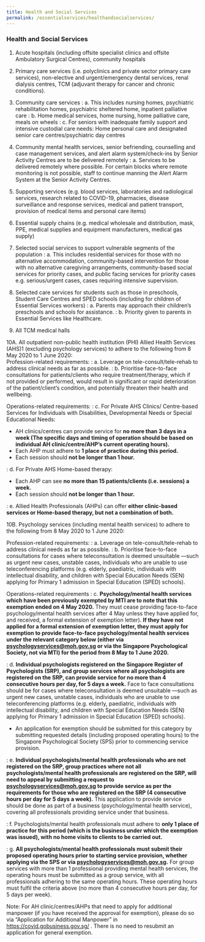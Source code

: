 ```yaml
---
title: Health and Social Services
permalink: /essentialservices/healthandsocialservices/
---
```


### **Health and Social Services**

1. Acute hospitals (including offsite specialist clinics and offsite Ambulatory Surgical Centres), community hospitals

2. Primary care services (i.e. polyclinics and private sector primary care services), non-elective and urgent/emergency dental services, renal dialysis centres, TCM (adjuvant therapy for cancer and chronic conditions).

3. Community care services 
: a. This includes nursing homes, psychiatric rehabilitation homes, psychiatric sheltered home, inpatient palliative care
: b. Home medical services, home nursing, home palliative care, meals on wheels
: c. For seniors with inadequate family support and intensive custodial care needs: Home personal care and designated senior care centres/psychiatric day centres

4. Community mental health services, senior befriending, counselling and case management services, and alert alarm system/check-ins by Senior Activity Centres are to be delivered remotely
: a. Services to be delivered remotely where possible. For certain blocks where remote monitoring is not possible, staff to continue manning the Alert Alarm System at the Senior Activity Centres.

5. Supporting services (e.g. blood services, laboratories and radiological services, research related to COVID-19, pharmacies, disease surveillance and response services, medical and patient transport, provision of medical items and personal care items)

6. Essential supply chains (e.g. medical wholesale and distribution, mask, PPE, medical supplies and equipment manufacturers, medical gas supply)

7. Selected social services to support vulnerable segments of the population
: a. This includes residential services for those with no alternative accommodation, community-based intervention for those with no alternative caregiving arrangements, community-based social services for priority cases, and public facing services for priority cases e.g. serious/urgent cases, cases requiring intensive supervision.

8. Selected care services for students such as those in preschools, Student Care Centres and SPED schools (including for children of Essential Services workers)
: a. Parents may approach their children’s preschools and schools for assistance.
: b. Priority given to parents in Essential Services like Healthcare.

9. All TCM medical halls

10A. All outpatient non-public health institution (PHI) Allied Health Services (AHS)1 (excluding psychology services) to adhere to the following from 8 May 2020 to 1 June 2020:</br>
Profession-related requirements:
: a. Leverage on tele-consult/tele-rehab to address clinical needs as far as possible.
: b. Prioritise face-to-face consultations for patients/clients who require treatment/therapy, which if not provided or performed, would result in significant or rapid deterioration of the patient/client’s condition, and potentially threaten their health and wellbeing.

Operations-related requirements:
: c. For Private AHS Clinics/ Centre-based Services for Individuals with Disabilities, Developmental Needs or Special Educational Needs:
- AH clinics/centres can provide service for **no more than 3 days in a week (The specific days and timing of operation should be based on individual AH clinic/centre/AHP’s current operating hours).**
- Each AHP must adhere to **1 place of practice during this period.**
- Each session should **not be longer than 1 hour.**

: d. For Private AHS Home-based therapy:
- Each AHP can see **no more than 15 patients/clients (i.e. sessions) a week.**
- Each session should **not be longer than 1 hour.**

: e. Allied Health Professionals (AHPs) can offer **either clinic-based services or Home-based therapy, but not a combination of both.**

10B. Psychology services (including mental health services) to adhere to the following from 8 May 2020 to 1 June 2020:

Profession-related requirements:
: a. Leverage on tele-consult/tele-rehab to address clinical needs as far as possible.
: b. Prioritise face-to-face consultations for cases where teleconsultation is deemed unsuitable —such as urgent new cases, unstable cases, individuals who are unable to use teleconferencing platforms (e.g. elderly, paediatric, individuals with intellectual disability, and children with Special Education Needs (SEN) applying for Primary 1 admission in Special Education (SPED) schools).

Operations-related requirements
: c. **Psychology/mental health services which have been previously exempted by MTI are to note that this exemption ended on 4 May 2020.** They must cease providing face-to-face psychology/mental health services after 4 May unless they have applied for, and received, a formal extension of exemption letter). **If they have not applied for a formal extension of exemption letter, they must apply for exemption to provide face-to-face psychology/mental health services under the relevant category below (either via <a href = "mailto: psychologyservices@moh.gov.sg">psychologyservices@moh.gov.sg</a> or via the Singapore Psychological Society, not via MTI) for the period from 8 May to 1 June 2020.**

: d. **Individual psychologists registered on the Singapore Register of Psychologists (SRP), and group services where all psychologists are registered on the SRP, can provide service for no more than 4 consecutive hours per day, for 5 days a week.** Face to face consultations should be for cases where teleconsultation is deemed unsuitable —such as urgent new cases, unstable cases, individuals who are unable to use teleconferencing platforms (e.g. elderly, paediatric, individuals with intellectual disability, and children with Special Education Needs (SEN) applying for Primary 1 admission in Special Education (SPED) schools).
- An application for exemption should be submitted for this category by submitting requested details (including proposed operating hours) to the Singapore Psychological Society (SPS) prior to commencing service provision.

: e. **Individual psychologists/mental health professionals who are not registered on the SRP, group practices where not all psychologists/mental health professionals are registered on the SRP, will need to appeal by submitting a request to <a href = "mailto: psychologyservices@moh.gov.sg">psychologyservices@moh.gov.sg</a> to provide service as per the requirements for those who are registered on the SRP (4 consecutive hours per day for 5 days a week).** This application to provide service should be done as part of a business (psychology/mental health service), covering all professionals providing service under that business.

: f. Psychologists/mental health professionals must adhere to **only 1 place of practice for this period (which is the business under which the exemption was issued), with no home visits to clients to be carried out.**

: g. **All psychologists/mental health professionals must submit their proposed operating hours prior to starting service provision, whether applying via the SPS or via <a href = "mailto: psychologyservices@moh.gov.sg">psychologyservices@moh.gov.sg</a>.** For group services with more than 1 professional providing mental health services, the operating hours must be submitted as a group service, with all professionals adhering to the same operating hours. These operating hours must fulfil the criteria above (no more than 4 consecutive hours per day, for 5 days per week).

Note: For AH clinic/centres/AHPs that need to apply for additional manpower (if you have received the approval for exemption), please do so via “Application for Additional Manpower” in <a href="https://covid.gobusiness.gov.sg/" target="_blank">https://covid.gobusiness.gov.sg/</a> . There is no need to resubmit an application for general exemption.



[^1]: Audiology, Dietetics, Occupational Therapy, Physiotherapy, Podiatry, Prosthetics and Orthotics, Speech Therapy